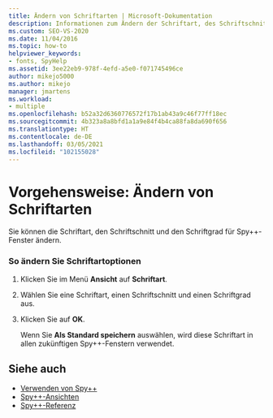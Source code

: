 ```yaml
---
title: Ändern von Schriftarten | Microsoft-Dokumentation
description: Informationen zum Ändern der Schriftart, des Schriftschnitts und des Schriftgrads für Spy++-Fenster. Sie können Ihre Auswahl als Standardwerte für zukünftige Spy++-Fenster speichern.
ms.custom: SEO-VS-2020
ms.date: 11/04/2016
ms.topic: how-to
helpviewer_keywords:
- fonts, SpyHelp
ms.assetid: 3ee22eb9-978f-4efd-a5e0-f071745496ce
author: mikejo5000
ms.author: mikejo
manager: jmartens
ms.workload:
- multiple
ms.openlocfilehash: b52a32d6360776572f17b1ab43a9c46f77ff18ec
ms.sourcegitcommit: 4b323a8a8bfd1a1a9e84f4b4ca88fa8da690f656
ms.translationtype: HT
ms.contentlocale: de-DE
ms.lasthandoff: 03/05/2021
ms.locfileid: "102155028"
---
```

# <a name="how-to-change-fonts"></a>Vorgehensweise: Ändern von Schriftarten
Sie können die Schriftart, den Schriftschnitt und den Schriftgrad für Spy++-Fenster ändern.

### <a name="to-change-font-options"></a>So ändern Sie Schriftartoptionen

1. Klicken Sie im Menü **Ansicht** auf **Schriftart**.

2. Wählen Sie eine Schriftart, einen Schriftschnitt und einen Schriftgrad aus.

3. Klicken Sie auf **OK**.

   Wenn Sie **Als Standard speichern** auswählen, wird diese Schriftart in allen zukünftigen Spy++-Fenstern verwendet.

## <a name="see-also"></a>Siehe auch
- [Verwenden von Spy++](../debugger/using-spy-increment.md)
- [Spy++-Ansichten](../debugger/spy-increment-views.md)
- [Spy++-Referenz](../debugger/spy-increment-reference.md)
